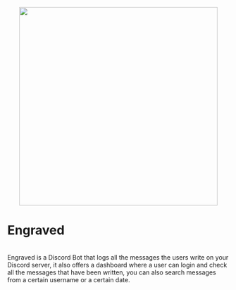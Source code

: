 <p align="center">
  <img width="450" height="450" src="https://i.imgur.com/RjmV1QS.png">
</p>
<h1> Engraved </h1>
<br>
Engraved is a Discord Bot that logs all the messages the users write on your Discord server, it also offers a dashboard where a user can login and check all the messages that have been written, you can also search messages from a certain username or a certain date.
